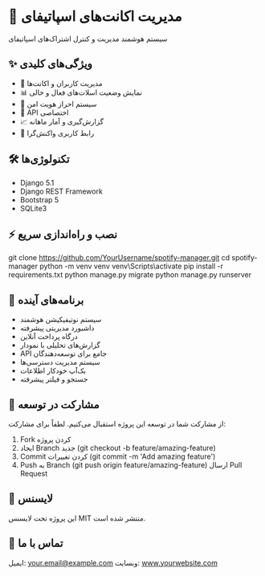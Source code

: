 # 🎵 مدیریت اکانت‌های اسپاتیفای
سیستم هوشمند مدیریت و کنترل اشتراک‌های اسپاتیفای

## ✨ ویژگی‌های کلیدی
- 👥 مدیریت کاربران و اکانت‌ها
- 📊 نمایش وضعیت اسلات‌های فعال و خالی
- 🔐 سیستم احراز هویت امن
- 🔄 API اختصاصی 
- 📈 گزارش‌گیری و آمار ماهانه
- 📱 رابط کاربری واکنش‌گرا

## 🛠️ تکنولوژی‌ها
- Django 5.1
- Django REST Framework
- Bootstrap 5
- SQLite3

## ⚡️ نصب و راه‌اندازی سریع


git clone https://github.com/YourUsername/spotify-manager.git
cd spotify-manager
python -m venv venv
venv\Scripts\activate
pip install -r requirements.txt
python manage.py migrate
python manage.py runserver


## 🚀 برنامه‌های آینده
-    سیستم نوتیفیکیشن هوشمند
-   داشبورد مدیریتی پیشرفته
-    درگاه پرداخت آنلاین
-    گزارش‌های تحلیلی با نمودار
-    API جامع برای توسعه‌دهندگان
-    سیستم مدیریت دسترسی‌ها
-    بک‌آپ خودکار اطلاعات
-    جستجو و فیلتر پیشرفته


##  👥 مشارکت در توسعه

از مشارکت شما در توسعه این پروژه استقبال می‌کنیم. لطفاً برای مشارکت:

1. Fork کردن پروژه
2. ایجاد Branch جدید (git checkout -b feature/amazing-feature)
3. Commit کردن تغییرات (git commit -m 'Add amazing feature')
4. Push به Branch (git push origin feature/amazing-feature)
ارسال Pull Request

##  📝 لایسنس
این پروژه تحت لایسنس MIT منتشر شده است.

##  📧 تماس با ما
ایمیل: your.email@example.com
وبسایت: www.yourwebsite.com